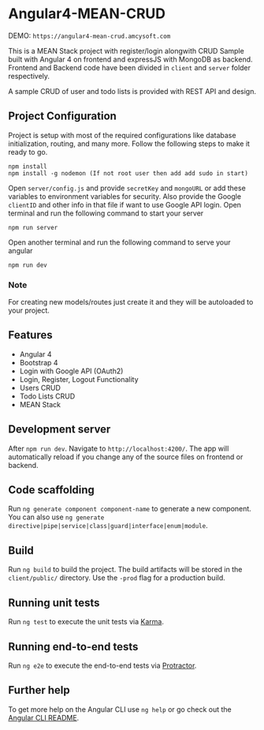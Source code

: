 # Angular4-MEAN-CRUD

DEMO: `https://angular4-mean-crud.amcysoft.com`

This is a MEAN Stack project with register/login alongwith CRUD Sample built with Angular 4 on frontend and expressJS with MongoDB as backend.
Frontend and Backend code have been divided in `client` and `server` folder respectively.

A sample CRUD of user and todo lists is provided with REST API and design.

## Project Configuration
Project is setup with most of the required configurations like database initialization, routing, and many more.
Follow the following steps to make it ready to go.

```
npm install
npm install -g nodemon (If not root user then add add sudo in start)
```
Open `server/config.js` and provide `secretKey` and `mongoURL` or add these variables to environment variables for security. Also provide the Google `clientID` and other info in that file if want to use Google API login.
Open terminal and run the following command to start your server
```
npm run server
```
Open another terminal and run the following command to serve your angular
```
npm run dev
```
### Note
For creating new models/routes just create it and they will be autoloaded to your project.

## Features

- Angular 4
- Bootstrap 4
- Login with Google API (OAuth2)
- Login, Register, Logout Functionality
- Users CRUD
- Todo Lists CRUD
- MEAN Stack

## Development server

After `npm run dev`. Navigate to `http://localhost:4200/`. The app will automatically reload if you change any of the source files on frontend or backend.

## Code scaffolding

Run `ng generate component component-name` to generate a new component. You can also use `ng generate directive|pipe|service|class|guard|interface|enum|module`.

## Build

Run `ng build` to build the project. The build artifacts will be stored in the `client/public/` directory. Use the `-prod` flag for a production build.

## Running unit tests

Run `ng test` to execute the unit tests via [Karma](https://karma-runner.github.io).

## Running end-to-end tests

Run `ng e2e` to execute the end-to-end tests via [Protractor](http://www.protractortest.org/).

## Further help

To get more help on the Angular CLI use `ng help` or go check out the [Angular CLI README](https://github.com/angular/angular-cli/blob/master/README.md).
